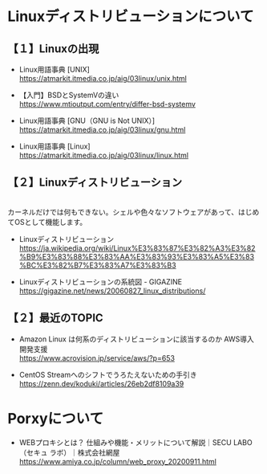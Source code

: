 # Linuxディストリビューションについて

## 【１】Linuxの出現

* Linux用語事典 [UNIX]
<br>https://atmarkit.itmedia.co.jp/aig/03linux/unix.html

* 【入門】BSDとSystemVの違い
<br>https://www.mtioutput.com/entry/differ-bsd-systemv

* Linux用語事典 [GNU（GNU is Not UNIX）]
<br>https://atmarkit.itmedia.co.jp/aig/03linux/gnu.html

* Linux用語事典 [Linux]
<br>https://atmarkit.itmedia.co.jp/aig/03linux/linux.html

## 【２】Linuxディストリビューション

<br>カーネルだけでは何もできない。シェルや色々なソフトウェアがあって、はじめてOSとして機能します。

* Linuxディストリビューション
<br>https://ja.wikipedia.org/wiki/Linux%E3%83%87%E3%82%A3%E3%82%B9%E3%83%88%E3%83%AA%E3%83%93%E3%83%A5%E3%83%BC%E3%82%B7%E3%83%A7%E3%83%B3

* Linuxディストリビューションの系統図 - GIGAZINE
https://gigazine.net/news/20060827_linux_distributions/


## 【２】最近のTOPIC

* Amazon Linux は何系のディストリビューションに該当するのか AWS導入開発支援
<br>https://www.acrovision.jp/service/aws/?p=653

* CentOS Streamへのシフトでうろたえないための手引き
<br>https://zenn.dev/koduki/articles/26eb2df8109a39

# Porxyについて

* WEBプロキシとは？ 仕組みや機能・メリットについて解説｜SECU LABO（セキュ ラボ）｜株式会社網屋
<br>https://www.amiya.co.jp/column/web_proxy_20200911.html
